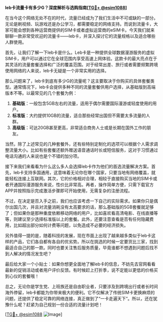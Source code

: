 **leb卡流量卡有多少G？深度解析与选购指南[[TG💪+ @esim1088](https://t.me/s/esim1088)]**

在当今这个网络无处不在的时代，流量已经成为了我们生活中不可或缺的一部分。无论是刷视频、玩游戏还是办公学习，都需要稳定的网络支持。而说到流量卡，大家可能会想到各种运营商提供的SIM卡或者虚拟运营商的eSIM卡。今天我们就来聊聊一款非常受欢迎的流量卡——leb卡，并深入探讨它的流量规格以及适合哪些人群使用。

首先，让我们了解一下leb卡是什么。Leb卡是一种提供全球数据漫游服务的虚拟SIM卡，用户可以通过它在全球范围内享受高速上网体验。这款卡的最大亮点在于其灵活的流量套餐选择和广泛的覆盖范围。对于经常出差、旅行或者需要频繁跨境使用网络的人来说，leb卡无疑是一个非常实用的选择。

那么问题来了，leb卡到底有多少G的流量呢？这主要取决于你购买的具体套餐类型。通常情况下，leb卡会提供多种不同的流量套餐供用户选择，从基础版到高端版本不等。以最常见的几个套餐为例：

1. **基础版**：一般包含5GB左右的流量，适用于偶尔需要国际漫游或轻度使用的用户。
2. **标准版**：大约提供10GB的流量，适合那些经常出国但不需要太多流量的人群。
3. **高级版**：可达20GB甚至更高，非常适合商务人士或是长期在国外工作的朋友。

当然，除了上述常见的几种套餐外，还有些特别定制化的选项可以根据个人需求调整流量大小。比如有些套餐还额外赠送语音通话时长或短信服务，这对于习惯通过电话沟通的人来说也是个不错的加分项。

接下来我们来看看为什么这么多人会选择leb卡作为他们的首选流量解决方案。首先，leb卡支持多国通用，这意味着无论你在哪个国家，只要当地有网络覆盖，就能轻松连接上互联网。其次，它的价格相对合理，相较于直接购买当地的SIM卡或者开通国际漫游服务来说，性价比非常高。再者，操作简单方便，只需下载官方APP并按照指示完成激活步骤即可开始使用，无需复杂的注册流程。

不过，在决定是否入手之前，我们也应该考虑一下自己的实际需求。如果你只是偶尔出国几次，并且对流量消耗没有太高要求的话，那么基础版的5GB套餐就足够了；但如果你是那种重度依赖移动网络的用户，比如喜欢看高清电影、在线直播等等，则建议至少选择标准版以上的套餐。此外，还要注意查看是否有任何隐藏费用，比如超出部分如何计费等问题，以免造成不必要的经济损失。

另外值得一提的是，随着科技的发展，现在市面上出现了越来越多类似于leb卡这样的产品，它们各自都有各自的优劣势。所以在挑选的时候一定要货比三家，找到最适合自己的那一款。同时也要关注售后服务质量，毕竟谁都不想遇到问题后找不到人解决的情况发生吧？

最后给大家一个小贴士：如果你想更全面地了解leb卡的信息，不妨先去官网看看最新的促销活动或者用户评价反馈。有时候赶上打折季，说不定能以更低的价格买到心仪的套餐哦！

总之，无论你是学生党、上班族还是自由职业者，只要涉及到跨境出行或者长时间海外停留，leb卡都能为你带来极大的便利。它不仅解决了传统SIM卡更换麻烦的问题，还提供了稳定可靠的网络连接，真正做到了“一卡走遍天下”。所以，还在犹豫什么呢？赶紧为自己规划一份合适的流量计划吧！

[[TG💪+ @esim1088](https://t.me/s/esim1088) ![Image](https://i.postimg.cc/4NQfJmqS/Snipaste-2025-05-13-00-14-12.png)]